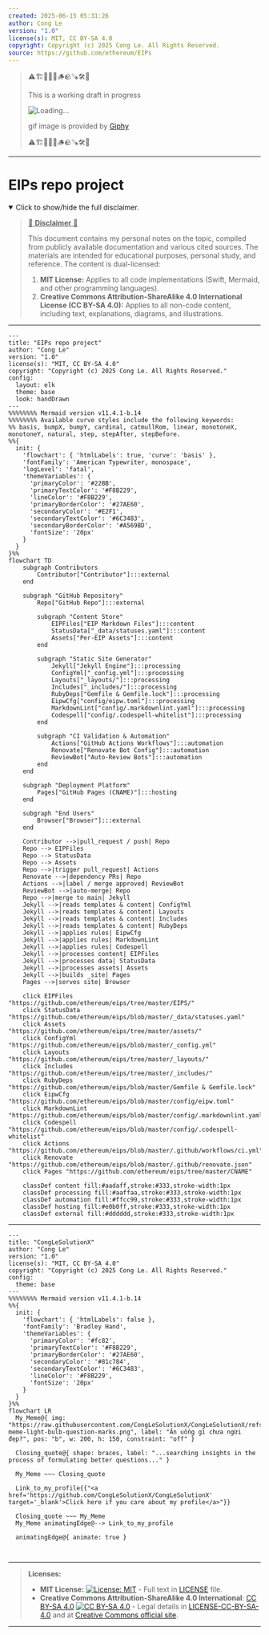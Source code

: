 ```yaml
---
created: 2025-06-15 05:31:26
author: Cong Le
version: "1.0"
license(s): MIT, CC BY-SA 4.0
copyright: Copyright (c) 2025 Cong Le. All Rights Reserved.
source: https://github.com/ethereum/EIPs
---
```



> ⚠️🏗️🚧🦺🧱🪵🪨🪚🛠️👷
> 
> This is a working draft in progress
> 
> ![Loading...](https://media0.giphy.com/media/v1.Y2lkPTc5MGI3NjExNDl3ZDJzczdjdWt3bzJjNWZmcTVscjkzMWhodDAxbG5zN2oxeXl1cSZlcD12MV9pbnRlcm5hbF9naWZfYnlfaWQmY3Q9Zw/l4FGGHsNHURSyyTeM/giphy.gif)
>
> gif image is provided by [Giphy](https://giphy.com)
> 
> ⚠️🏗️🚧🦺🧱🪵🪨🪚🛠️👷


----

# EIPs repo project
<details open>
<summary>Click to show/hide the full disclaimer.</summary>
   
> <ins>📢 **Disclaimer** 🚨</ins>
>
> This document contains my personal notes on the topic,
> compiled from publicly available documentation and various cited sources.
> The materials are intended for educational purposes, personal study, and reference.
> The content is dual-licensed:
> 1. **MIT License:** Applies to all code implementations (Swift, Mermaid, and other programming languages).
> 2. **Creative Commons Attribution-ShareAlike 4.0 International License (CC BY-SA 4.0):** Applies to all non-code content, including text, explanations, diagrams, and illustrations.

</details>

---


```mermaid
---
title: "EIPs repo project"
author: "Cong Le"
version: "1.0"
license(s): "MIT, CC BY-SA 4.0"
copyright: "Copyright (c) 2025 Cong Le. All Rights Reserved."
config:
  layout: elk
  theme: base
  look: handDrawn
---
%%%%%%%% Mermaid version v11.4.1-b.14
%%%%%%%% Available curve styles include the following keywords:
%% basis, bumpX, bumpY, cardinal, catmullRom, linear, monotoneX, monotoneY, natural, step, stepAfter, stepBefore.
%%{
  init: {
    'flowchart': { 'htmlLabels': true, 'curve': 'basis' },
    'fontFamily': 'American Typewriter, monospace',
    'logLevel': 'fatal',
    'themeVariables': {
      'primaryColor': '#22BB',
      'primaryTextColor': '#F8B229',
      'lineColor': '#F8B229',
      'primaryBorderColor': '#27AE60',
      'secondaryColor': '#E2F1',
      'secondaryTextColor': '#6C3483',
      'secondaryBorderColor': '#A569BD',
      'fontSize': '20px'
    }
  }
}%%
flowchart TD
    subgraph Contributors
        Contributor["Contributor"]:::external
    end

    subgraph "GitHub Repository"
        Repo["GitHub Repo"]:::external

        subgraph "Content Store"
            EIPFiles["EIP Markdown Files"]:::content
            StatusData["_data/statuses.yaml"]:::content
            Assets["Per-EIP Assets"]:::content
        end

        subgraph "Static Site Generator"
            Jekyll["Jekyll Engine"]:::processing
            ConfigYml["_config.yml"]:::processing
            Layouts["_layouts/"]:::processing
            Includes["_includes/"]:::processing
            RubyDeps["Gemfile & Gemfile.lock"]:::processing
            EipwCfg["config/eipw.toml"]:::processing
            MarkdownLint["config/.markdownlint.yaml"]:::processing
            Codespell["config/.codespell-whitelist"]:::processing
        end

        subgraph "CI Validation & Automation"
            Actions["GitHub Actions Workflows"]:::automation
            Renovate["Renovate Bot Config"]:::automation
            ReviewBot["Auto-Review Bots"]:::automation
        end
    end

    subgraph "Deployment Platform"
        Pages["GitHub Pages (CNAME)"]:::hosting
    end

    subgraph "End Users"
        Browser["Browser"]:::external
    end

    Contributor -->|pull_request / push| Repo
    Repo --> EIPFiles
    Repo --> StatusData
    Repo --> Assets
    Repo -->|trigger pull_request| Actions
    Renovate -->|dependency PRs| Repo
    Actions -->|label / merge approved| ReviewBot
    ReviewBot -->|auto-merge| Repo
    Repo -->|merge to main| Jekyll
    Jekyll -->|reads templates & content| ConfigYml
    Jekyll -->|reads templates & content| Layouts
    Jekyll -->|reads templates & content| Includes
    Jekyll -->|reads templates & content| RubyDeps
    Jekyll -->|applies rules| EipwCfg
    Jekyll -->|applies rules| MarkdownLint
    Jekyll -->|applies rules| Codespell
    Jekyll -->|processes content| EIPFiles
    Jekyll -->|processes data| StatusData
    Jekyll -->|processes assets| Assets
    Jekyll -->|builds _site| Pages
    Pages -->|serves site| Browser

    click EIPFiles "https://github.com/ethereum/eips/tree/master/EIPS/"
    click StatusData "https://github.com/ethereum/eips/blob/master/_data/statuses.yaml"
    click Assets "https://github.com/ethereum/eips/tree/master/assets/"
    click ConfigYml "https://github.com/ethereum/eips/blob/master/_config.yml"
    click Layouts "https://github.com/ethereum/eips/tree/master/_layouts/"
    click Includes "https://github.com/ethereum/eips/tree/master/_includes/"
    click RubyDeps "https://github.com/ethereum/eips/blob/master/Gemfile & Gemfile.lock"
    click EipwCfg "https://github.com/ethereum/eips/blob/master/config/eipw.toml"
    click MarkdownLint "https://github.com/ethereum/eips/blob/master/config/.markdownlint.yaml"
    click Codespell "https://github.com/ethereum/eips/blob/master/config/.codespell-whitelist"
    click Actions "https://github.com/ethereum/eips/blob/master/.github/workflows/ci.yml"
    click Renovate "https://github.com/ethereum/eips/blob/master/.github/renovate.json"
    click Pages "https://github.com/ethereum/eips/tree/master/CNAME"

    classDef content fill:#aadaff,stroke:#333,stroke-width:1px
    classDef processing fill:#aaffaa,stroke:#333,stroke-width:1px
    classDef automation fill:#ffcc99,stroke:#333,stroke-width:1px
    classDef hosting fill:#e0b0ff,stroke:#333,stroke-width:1px
    classDef external fill:#dddddd,stroke:#333,stroke-width:1px

```

----

<!-- 
```mermaid
%% Current Mermaid version
info
```  -->


```mermaid
---
title: "CongLeSolutionX"
author: "Cong Le"
version: "1.0"
license(s): "MIT, CC BY-SA 4.0"
copyright: "Copyright (c) 2025 Cong Le. All Rights Reserved."
config:
  theme: base
---
%%%%%%%% Mermaid version v11.4.1-b.14
%%{
  init: {
    'flowchart': { 'htmlLabels': false },
    'fontFamily': 'Bradley Hand',
    'themeVariables': {
      'primaryColor': '#fc82',
      'primaryTextColor': '#F8B229',
      'primaryBorderColor': '#27AE60',
      'secondaryColor': '#81c784',
      'secondaryTextColor': '#6C3483',
      'lineColor': '#F8B229',
      'fontSize': '20px'
    }
  }
}%%
flowchart LR
  My_Meme@{ img: "https://raw.githubusercontent.com/CongLeSolutionX/CongLeSolutionX/refs/heads/main/assets/images/My-meme-light-bulb-question-marks.png", label: "Ăn uống gì chưa ngừi đẹp?", pos: "b", w: 200, h: 150, constraint: "off" }

  Closing_quote@{ shape: braces, label: "...searching insights in the process of formulating better questions..." }
    
  My_Meme ~~~ Closing_quote
    
  Link_to_my_profile{{"<a href='https://github.com/CongLeSolutionX/CongLeSolutionX' target='_blank'>Click here if you care about my profile</a>"}}

  Closing_quote ~~~ My_Meme
  My_Meme animatingEdge@--> Link_to_my_profile
  
  animatingEdge@{ animate: true }



```

---
>**Licenses:**
>
>- **MIT License:**  [![License: MIT](https://img.shields.io/badge/License-MIT-yellow.svg)](LICENSE) - Full text in [LICENSE](LICENSE) file.
>- **Creative Commons Attribution-ShareAlike 4.0 International**: [CC BY-SA 4.0](https://creativecommons.org/licenses/by-sa/4.0/) [![CC BY-SA 4.0](https://licensebuttons.net/l/by-sa/4.0/88x31.png)](https://creativecommons.org/licenses/by-sa/4.0/) - Legal details in [LICENSE-CC-BY-SA-4.0](THE_PAST/LICENSE-CC-BY-SA-4.0) and at [Creative Commons official site](https://creativecommons.org/licenses/by-sa/4.0/).
>
---
